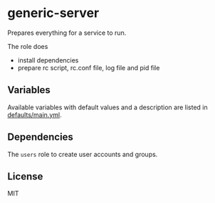 # generic-server

Prepares everything for a service to run.

The role does
- install dependencies
- prepare rc script, rc.conf file, log file and pid file

## Variables

Available variables with default values and a description are listed in
[defaults/main.yml](defaults/main.yml).

## Dependencies

The `users` role to create user accounts and groups.

## License

MIT
